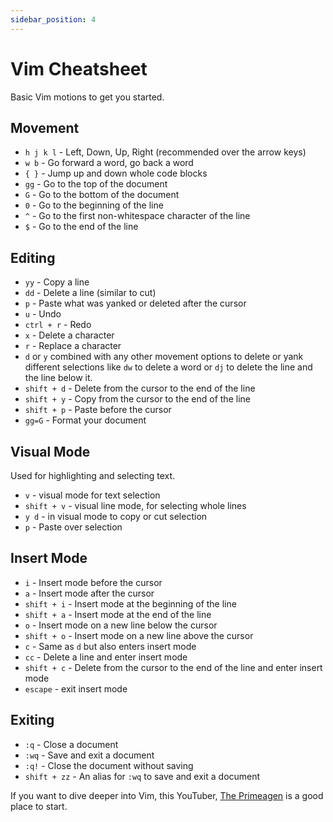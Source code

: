 ```yaml
---
sidebar_position: 4
---
```


# Vim Cheatsheet

Basic Vim motions to get you started.

## Movement

- `h j k l` - Left, Down, Up, Right (recommended over the arrow keys)
- `w b` - Go forward a word, go back a word
- `{ }` - Jump up and down whole code blocks
- `gg` - Go to the top of the document
- `G` - Go to the bottom of the document
- `0` - Go to the beginning of the line
- `^` - Go to the first non-whitespace character of the line
- `$` - Go to the end of the line

## Editing

- `yy` - Copy a line
- `dd` - Delete a line (similar to cut)
- `p` - Paste what was yanked or deleted after the cursor
- `u` - Undo
- `ctrl + r` - Redo
- `x` - Delete a character
- `r` - Replace a character
- `d` or `y` combined with any other movement options to delete or yank different selections like `dw` to delete a word or `dj` to delete the line and the line below it.
- `shift + d` - Delete from the cursor to the end of the line
- `shift + y` - Copy from the cursor to the end of the line
- `shift + p` - Paste before the cursor
- `gg=G` - Format your document

## Visual Mode

Used for highlighting and selecting text.

- `v` - visual mode for text selection
- `shift + v` - visual line mode, for selecting whole lines
- `y d` - in visual mode to copy or cut selection
- `p` - Paste over selection

## Insert Mode

- `i` - Insert mode before the cursor
- `a` - Insert mode after the cursor
- `shift + i` - Insert mode at the beginning of the line
- `shift + a` - Insert mode at the end of the line
- `o` - Insert mode on a new line below the cursor
- `shift + o` - Insert mode on a new line above the cursor
- `c` - Same as `d` but also enters insert mode
- `cc` - Delete a line and enter insert mode
- `shift + c` - Delete from the cursor to the end of the line and enter insert mode
- `escape` - exit insert mode

## Exiting

- `:q` - Close a document
- `:wq` - Save and exit a document
- `:q!` - Close the document without saving
- `shift + zz` - An alias for `:wq` to save and exit a document

<!-- There is a [vim VS Code extension](https://marketplace.visualstudio.com/items?itemName=VS Codevim.vim) if you want to use vim key bindings in VS Code. This is another good [vim VS Code extension](https://marketplace.visualstudio.com/items?itemName=VSCodevim.vim) for setting up the VS Code extension. -->

If you want to dive deeper into Vim, this YouTuber, [The Primeagen](https://www.youtube.com/@ThePrimeagen) is a good place to start.
